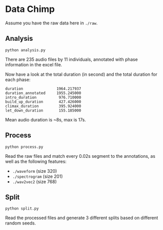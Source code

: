 # Data Chimp

Assume you have the raw data here in `./raw`.

## Analysis

`python analysis.py`

There are 235 audio files by 11 individuals, annotated with phase information in the excel file.

Now have a look at the total duration (in second) and the total duration for each phase:

```
duration               1964.217937
duration_annotated     1955.245000 
intro_duration          976.710000
build_up_duration       427.426000
climax_duration         395.924000
let_down_duration       155.185000
```

Mean audio duration is ~8s, max is 17s.

## Process

`python process.py`

Read the raw files and match every 0.02s segment to the annotations, as well as the following features:

- `./waveform` (size 320)
- `./spectrogram` (size 201)
- `./wav2vec2` (size 768)

## Split

`python split.py`

Read the processed files and generate 3 different splits based on different random seeds.
